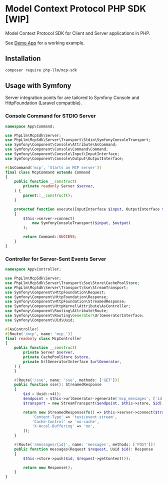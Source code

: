 # Model Context Protocol PHP SDK [WIP]

Model Context Protocol SDK for Client and Server applications in PHP.

See [Demo App](https://github.com/php-llm/mcp-demo) for a working example.

## Installation

```bash
composer require php-llm/mcp-sdk
```

## Usage with Symfony

Server integration points for are tailored to Symfony Console and HttpFoundation (Laravel compatible).

### Console Command for STDIO Server

```php
namespace App\Command;

use PhpLlm\McpSdk\Server;
use PhpLlm\McpSdk\Server\Transport\Stdio\SymfonyConsoleTransport;
use Symfony\Component\Console\Attribute\AsCommand;
use Symfony\Component\Console\Command\Command;
use Symfony\Component\Console\Input\InputInterface;
use Symfony\Component\Console\Output\OutputInterface;

#[AsCommand('mcp', 'Starts an MCP server')]
final class McpCommand extends Command
{
    public function __construct(
        private readonly Server $server,
    ) {
        parent::__construct();
    }

    protected function execute(InputInterface $input, OutputInterface $output): int
    {
        $this->server->connect(
            new SymfonyConsoleTransport($input, $output)
        );

        return Command::SUCCESS;
    }
}
```

### Controller for Server-Sent Events Server

```php
namespace App\Controller;

use PhpLlm\McpSdk\Server;
use PhpLlm\McpSdk\Server\Transport\Sse\Store\CachePoolStore;
use PhpLlm\McpSdk\Server\Transport\Sse\StreamTransport;
use Symfony\Component\HttpFoundation\Request;
use Symfony\Component\HttpFoundation\Response;
use Symfony\Component\HttpFoundation\StreamedResponse;
use Symfony\Component\HttpKernel\Attribute\AsController;
use Symfony\Component\Routing\Attribute\Route;
use Symfony\Component\Routing\Generator\UrlGeneratorInterface;
use Symfony\Component\Uid\Uuid;

#[AsController]
#[Route('/mcp', name: 'mcp_')]
final readonly class McpController
{
    public function __construct(
        private Server $server,
        private CachePoolStore $store,
        private UrlGeneratorInterface $urlGenerator,
    ) {
    }

    #[Route('/sse', name: 'sse', methods: ['GET'])]
    public function sse(): StreamedResponse
    {
        $id = Uuid::v4();
        $endpoint = $this->urlGenerator->generate('mcp_messages', ['id' => $id], UrlGeneratorInterface::ABSOLUTE_URL);
        $transport = new StreamTransport($endpoint, $this->store, $id);

        return new StreamedResponse(fn() => $this->server->connect($transport), headers: [
            'Content-Type' => 'text/event-stream',
            'Cache-Control' => 'no-cache',
            'X-Accel-Buffering' => 'no',
        ]);
    }

    #[Route('/messages/{id}', name: 'messages', methods: ['POST'])]
    public function messages(Request $request, Uuid $id): Response
    {
        $this->store->push($id, $request->getContent());

        return new Response();
    }
}
```
